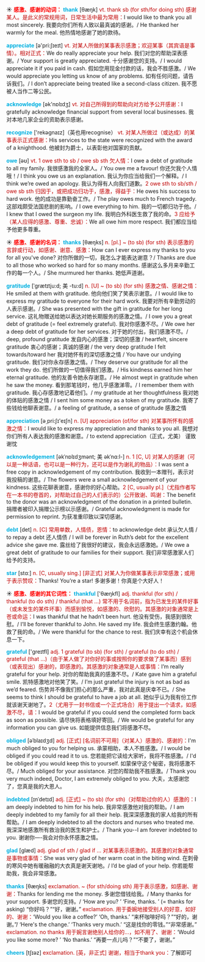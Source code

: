 ☀ <font color="red">**感激、感谢的动词：**</font>
<font color="sky blue">**thank**</font> [θæŋk] 
<font color="#c00000">vt. thank sb (for sth/for doing sth) 感谢某人。是此义的常规用词，日常生活中最为常用：</font>I would like to thank you all most sincerely. 我要向你们所有人致以最真诚的感谢。/ He thanked her warmly for the meal. 他热情地感谢了她的款待。

<font color="sky blue">**appreciate**</font> [ə'pri:ʃɪeɪt] 
<font color="#c00000">vt. 对某人所做的某事表示感激；欢迎某事（其宾语是事情）。相对正式：</font>We do really appreciate your help. 我们对您的帮助深表感谢。/ Your support is greatly appreciated. 十分感谢您的支持。/ I would appreciate it if you paid in cash. 假如您用现金付款的话，我会不胜感激。/ We would appreciate you letting us know of any problems. 如有任何问题，请告诉我们。/ I don’t appreciate being treated like a second-class citizen. 我不愿被人当作二等公民。

<font color="sky blue">**acknowledge**</font> [ək'nɒlɪdӡ] 
<font color="#c00000">vt. 对自己所得到的帮助向对方给予公开感谢：</font>I gratefully acknowledge financial support from several local businesses. 我对本地几家企业的资助表示感谢。

<font color="sky blue">**recognize**</font> ['rekəɡnaɪz]（英也用recognise）
<font color="#c00000">vt. 对某人所做过（或达成）的某事表示正式感谢：</font>His services to the state were recognized with the award of a knighthood. 他被封为爵士，以表彰他对国家的贡献。

<font color="sky blue">**owe**</font> [əʊ] 
<font color="#c00000">vt. 1 owe sth to sb / owe sb sth 欠人情：</font>I owe a debt of gratitude to all my family. 我很感激我的全家人。/ You owe me a favour! 你还欠我个人情哦！/ I think you owe us an explanation. 我认为你应当给我们一个解释。/ I think we’re owed an apology. 我认为得有人向我们道歉。<font color="#c00000">2 owe sth to sb/sth / owe sb sth 归因于，或把成功归功于，感激，得益于：</font>He owes his success to hard work. 他的成功是靠勤奋工作。/ The play owes much to French tragedy. 这部戏颇受法国悲剧的影响。/ I owe everything to him. 我的一切都归功于他。/ I knew that I owed the surgeon my life. 我明白外科医生救了我的命。<font color="#c00000">3 应给予（某人应得的感激、尊重、忠诚）：</font>We all owe him more respect. 我们都应当给予他更多尊重。

☀ <font color="red">**感激、感谢的名词：**</font>
<font color="sky blue">**thanks**</font> [θæŋks]
<font color="#c00000">n. [pl.] ~ (to sb) (for sth) 表示感激的言辞或行动，如感谢、谢意、感激：</font>How can I ever express my thanks to you for all you've done? 对你所做的一切，我怎么才能表达谢意？/ Thanks are due to all those who worked so hard for so many months. 感谢这么多月来辛勤工作的每一个人。/ She murmured her thanks. 她低声道谢。

<font color="sky blue">**gratitude**</font> [ˈgrætɪtju:d; 美 -tu:d]
<font color="#c00000">n. [U] ~ (to sb) (for sth) 感激之情、感谢之情：</font>He smiled at them with gratitude. 他向他们笑了笑表示谢意。/ I would like to express my gratitude to everyone for their hard work. 我要对所有辛勤劳动的人表示感谢。/ She was presented with the gift in gratitude for her long service. 这礼物赠送给她以表达对她长期服务的感激之情。/ I owe you a great debt of gratitude (= feel extremely grateful). 我对你感激不尽。/ We owe her a deep debt of gratitude for her services. 对于她的付出，我们感激不尽。/ deep, profound gratitude 发自内心的感激；深切的感激 / heartfelt, sincere gratitude 衷心的感谢；真诚的感谢 / the very deep gratitude I felt towards/toward her 我对她怀有的深切感激之情 / You have our undying gratitude. 我们对你永存感激之情。/ They deserve our gratitude for all the work they do. 他们所做的一切值得我们感激。/ His kindness earned him her eternal gratitude. 他的友善令她永存谢意。/ He almost wept in gratitude when he saw the money. 看到那笔钱时，他几乎感激涕零。/ I remember them with gratitude. 我心存感激地记着他们。/ my gratitude at her thoughtfulness 我对她的体贴的感激之情 / I sent him some money as a token of my gratitude. 我寄了些钱给他聊表谢意。/ a feeling of gratitude, a sense of gratitude 感激之情

<font color="sky blue">**appreciation**</font> [ə͵pri:ʃɪ'eɪʃn] 
<font color="#c00000">n. [U] appreciation (of/for sth) 对某事所怀有的感激之情：</font>I would like to express my appreciation and thanks to you all. 我想对你们所有人表达我的感激和谢意。/ to extend appreciation（正式，尤美） 谨致谢忱
           
<font color="sky blue">**acknowledgement**</font> [əkˈnɒlɪdʒmənt; 美 əkˈnɑ:l-]
<font color="#c00000">n. 1 [C, U] 对某人的感谢（可以是一种话语，也可以是一种行为，还可以是作为谢礼的物品）：</font>I was sent a free copy in acknowledgement of my contribution. 我收到一本赠刊，表示对我投稿的谢意。/ The flowers were a small acknowledgement of your kindness. 这些花聊表谢意，感谢你的好心帮助。<font color="#c00000">2 [C, usually pl.]（尤指作者写在一本书的卷首的，对帮助过自己的人们表示的）公开致谢、鸣谢：</font>The benefit to the donor was an acknowledgment of the donation in a printed bulletin. 捐赠者被印入捐赠公示榜以示感谢。/ Grateful acknowledgment is made for permission to reprint. 为获准重印致以深切感谢。

<font color="sky blue">**debt**</font> [det] 
<font color="#c00000">n. [C] 常用单数，人情债，恩情：</font>to acknowledge debt 承认欠人情 / to repay a debt 还人情债 / I will be forever in Ruth’s debt for the excellent advice she gave me. 露丝给了我很好的建议，我会永远感激她。/ We owe a great debt of gratitude to our families for their support. 我们非常感激家人们给予的支持。

<font color="sky blue">**star**</font> [stɑː] 
<font color="#c00000">n. [C, usually sing.] [非正式] 对某人为你做某事表示非常感激；或用于表示赞叹：</font>Thanks! You’re a star! 多谢多谢！你真是个大好人！

☀ <font color="red">**感激、感谢的其它词性：**</font>
<font color="sky blue">**thankful**</font> ['θæŋkfl] 
<font color="#c00000">adj. thankful (for sth) / thankful (to do sth) / thankful (that ...) 常不用于名词前，指为已发生的某件好事（或未发生的某件坏事）而感到愉悦，如感激的、欣慰的。其感激的对象通常是上苍或命运：</font>I was thankful that he hadn’t been hurt. 他没有受伤，我感到很欣慰。/ I’ll be forever thankful to John. He saved my life. 我会终生感激约翰。他救了我的命。/ We were thankful for the chance to rest. 我们庆幸有这个机会休息一下。

<font color="sky blue">**grateful**</font> ['ɡreɪtfl] 
<font color="#c00000">adj. 1 grateful (to sb) (for sth) / grateful (to do sth) / grateful (that ...)（由于某人做了对你好的事或按照你的要求做了某事而）感到（或表现出）感谢的，即感激的。其感激的对象通常是人或事情：</font>I’m really grateful for your help. 对你的帮助我真的感激不尽。/ Kate gave him a grateful smile. 凯特感激地对他笑了笑。/ I’m just grateful the injury is not as bad as we’d feared. 伤势并不像我们担心的那么严重，我对此真是庆幸不已。/ She seems to think I should be grateful to have a job at all. 她似乎认为我有份工作就该谢天谢地了。<font color="#c00000">2（尤用于一封书信或一个正式场合）用于提出一个请求，如感激不尽，请：</font>I would be grateful if you could send the completed form back as soon as possible. 请尽快将表格填好寄回。/ We would be grateful for any information you can give us. 如能提供信息我们将感激不尽。
                      
<font color="sky blue">**obliged**</font> [əˈblaɪdʒd]
<font color="#c00000">adj. [正式] [名词前不可用]（对某人）感激的、感谢的：</font>I'm much obliged to you for helping us. 承蒙相助，本人不胜感激。/ I would be obliged if you could read it to us. 您若能把它读给大家听，我将不胜感激。/ I'd be obliged if you would keep this to yourself. 如蒙保守这个秘密，我将感激不尽。/ Much obliged for your assistance. 对您的帮助我不胜感激。/ Thank you very much indeed, Doctor, I am extremely obliged to you. 大夫，太感谢您了，您真是我的大恩人。

<font color="sky blue">**indebted**</font> [ɪnˈdetɪd]
<font color="#c00000">adj. [正式] ~ (to sb) (for sth)（对帮助过你的人）感激的：</font>I am deeply indebted to him for his help. 我非常感激他对我的帮助。/ I am deeply indebted to my family for all their help. 我深深感激我的家人给我的所有帮助。/ I am deeply indebted to all the doctors and nurses who treated me. 我深深地感激所有救治我的医生和护士。/ Thank you--I am forever indebted to you. 谢谢你—-我会对你永怀感激之情。

<font color="sky blue">**glad**</font> [ɡlæd] 
<font color="#c00000">adj. glad of sth / glad if ... 对某事表示感激的。其感激的对象通常是事物或事情：</font>She was very glad of her warm coat in the biting wind. 在刺骨的寒风中她有暖融融的大衣真是谢天谢地。/ I’d be glad of your help. 你若能帮助我，我会非常感激。
           
<font color="sky blue">**thanks**</font> [θæŋks]
<font color="#c00000">exclamation. ~ (for sth/doing sth) 用于表示感激，如感谢、谢谢：</font>Thanks for lending me the money. 多谢您借钱给我。/ Many thanks for your support. 多谢您的支持。/ ‘How are you? ’ ‘Fine, thanks. ’ (= thanks for asking) “你好吗？”“好，谢谢。” <font color="#c00000">exclamation. 用于委婉地接受别人的好意，如好的、谢谢：</font>‘Would you like a coffee?’ ‘Oh, thanks.’ “来杯咖啡好吗？”“好的，谢谢。”/ ‘Here's the change.’ ‘Thanks very much.’ “这是找你的零钱。”“非常感谢。” <font color="#c00000">exclamation. no thanks 用于婉言谢绝别人给你的…，如不用了、谢谢：</font>‘Would you like some more? ’ ‘No thanks.’ “再要一点儿吗？”“不要了，谢谢。” 

<font color="sky blue">**cheers**</font> [tʃɪəz] 
<font color="#c00000">exclamation. [英，非正式] 谢谢，相当于thank you：</font>了解即可
